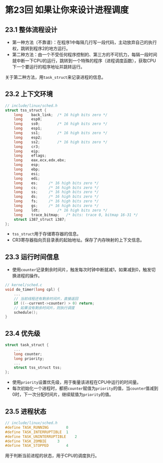 # 第23回 如果让你来设计进程调度

## 23.1 整体流程设计

- 第一种方法（不靠谱）：在程序1中每隔几行写一段代码，主动放弃自己的执行权，跳转到程序2的地方运行。
- 第二种方法：由一个不受任何程序控制的、第三方的不可抗力，每隔一段时间就中断一下CPU的运行，跳转到一个特殊的程序（进程调度函数），获取CPU下一个要运行的程序地址并跳转运行。

关于第二种方法，用`task_struct`来记录进程的信息。

## 23.2 上下文环境

```c
// include/linux/sched.h
struct tss_struct {
	long	back_link;	/* 16 high bits zero */
	long	esp0;
	long	ss0;		/* 16 high bits zero */
	long	esp1;
	long	ss1;		/* 16 high bits zero */
	long	esp2;
	long	ss2;		/* 16 high bits zero */
	long	cr3;
	long	eip;
	long	eflags;
	long	eax,ecx,edx,ebx;
	long	esp;
	long	ebp;
	long	esi;
	long	edi;
	long	es;		/* 16 high bits zero */
	long	cs;		/* 16 high bits zero */
	long	ss;		/* 16 high bits zero */
	long	ds;		/* 16 high bits zero */
	long	fs;		/* 16 high bits zero */
	long	gs;		/* 16 high bits zero */
	long	ldt;		/* 16 high bits zero */
	long	trace_bitmap;	/* bits: trace 0, bitmap 16-31 */
	struct i387_struct i387;
};
```

- `tss_struct`用于存储寄存器的信息。
- CR3寄存器指向页目录表的起始地址。保存了内存映射的上下文信息。

## 23.3 运行时间信息

- 使用`counter`记录剩余时间片，触发每次时钟中断就减1，如果减到0，触发切换进程的操作。

```c
// kernel/sched.c
void do_timer(long cpl) {
    ...
    // 当前线程还有剩余时间片，直接返回
    if ((--current->counter) > 0) return;
    // 如果没有剩余时间片，则执行调度
    schedule();
}
```

## 23.4 优先级

```c
struct task_struct {
    ...
    long counter;
    long priority;
    ...
    struct tss_struct tss;
};
```

- 使用`priority`设置优先级，用于衡量该进程在CPU中运行的时间量。
- 每次初始化一个进程时，都把`counter`赋值为`priority`的值，当`counter`值减到0时，下一次分配时间片，继续赋值为`priority`的值。

## 23.5 进程状态

```c
// include/linux/sched.h
#define TASK_RUNNING		0
#define TASK_INTERRUPTIBLE	1
#define TASK_UNINTERRUPTIBLE	2
#define TASK_ZOMBIE		3
#define TASK_STOPPED		4
```

用于判断当前进程的状态，用于CPU的调度执行。
